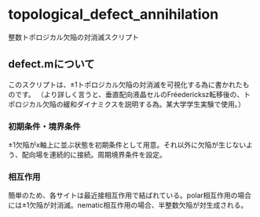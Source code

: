 # topological_defect_annihilation
 整数トポロジカル欠陥の対消滅スクリプト

## defect.mについて
このスクリプトは、±1トポロジカル欠陥の対消滅を可視化する為に書かれたものです。
（より詳しく言うと、垂直配向液晶セルのFréedericksz転移後の、トポロジカル欠陥の緩和ダイナミクスを説明する為。某大学学生実験で使用。）
### 初期条件・境界条件
±1欠陥がx軸上に並ぶ状態を初期条件として用意。それ以外に欠陥が生じないよう、配向場を連続的に接続。周期境界条件を設定。
### 相互作用
簡単のため、各サイトは最近接相互作用で結ばれている。polar相互作用の場合には±1欠陥が対消滅。nematic相互作用の場合、半整数欠陥が対生成される。